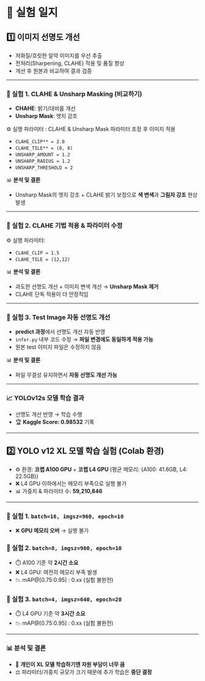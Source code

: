 # 🧪 실험 일지

## 1️⃣ 이미지 선명도 개선

- 저화질/흐릿한 알약 이미지를 우선 추출
- 전처리(Sharpening, CLAHE) 적용 및 품질 향상
- 개선 후 원본과 비교하여 결과 검증

---

### 🧩 실험 1. CLAHE & Unsharp Masking (비교하기)
- **CHAHE**: 밝기/대비를 개선
- **Unsharp Mask**: 엣지 강조

⚙️ 실행 파라미터 : CLAHE & Unsharp Mask 파라미터 조정 후 이미지 적용
- `CLAHE_CLIP** = 2.0`
- `CLAHE_TILE** = (8, 8)`
- `UNSHARP_AMOUNT = 1.2`  
- `UNSHARP_RADIUS = 1.2`  
- `UNSHARP_THRESHOLD = 2`

📊 **분석 및 결론**
- Unsharp Mask의 엣지 강조 + CLAHE 밝기 보정으로 **색 변색**과 **그림자 강조** 현상 발생

---

### 🧩 실험 2. CLAHE 기법 적용 & 파라미터 수정

⚙️ 실행 파라미터:
- `CLAHE_CLIP = 1.5`  
- `CLAHE_TILE = (12,12)`

📊 **분석 및 결론**  
- 과도한 선명도 개선 + 이미지 변색 개선 → **Unsharp Mask 제거**  
- CLAHE 단독 적용이 더 안정적임

---

### 🧩 실험 3. Test Image 자동 선명도 개선

-  **predict 과정**에서 선명도 개선 자동 반영  
-  `infer.py` 내부 코드 수정 → **파일 변경에도 동일하게 적용 가능**  
-  원본 test 이미지 파일은 수정하지 않음

📊 **분석 및 결론**  
- 파일 무결성 유지하면서 **자동 선명도 개선 가능**

---

### 📈 YOLOv12s 모델 학습 결과
- 선명도 개선 반영 → 학습 수행  
- 🏆 **Kaggle Score: 0.98532** 기록  

---

## 2️⃣ YOLO v12 XL 모델 학습 실험 (Colab 환경)

- ⚙️ 환경: **코랩 A100 GPU** + **코랩 L4 GPU** (평균 메모리: {A100: 41.6GB, L4: 22.5GB})  
- ❌ L4 GPU 이하에서는 메모리 부족으로 실행 불가  
- 📊 가중치 & 파라미터 수: **59,210,846**

---

### 🧩 실험 1. `batch=16, imgsz=960, epoch=10`
- ❌ **GPU 메모리 오버** → 실행 불가  

### 🧩 실험 2. `batch=8, imgsz=960, epoch=10`
- ⏱️ A100 기준 약 **2시간 소요**  
- ❌ L4 GPU: 여전히 메모리 부족 발생  
- 📉 mAP@[0.75:0.95] : 0.xx (실험 불완전)  

### 🧩 실험 3. `batch=4, imgsz=640, epoch=20`
- ⏱️ L4 GPU 기준 약 **3시간 소요**  
- 📉 mAP@[0.75:0.95] : 0.xx (실험 불완전) 

---

### 📊 분석 및 결론
- 🚨 **개인이 XL 모델 학습하기엔 자원 부담이 너무 큼**  
- ⚖️ 파라미터/가중치 규모가 크기 때문에 추가 학습은 **중단 결정**  
